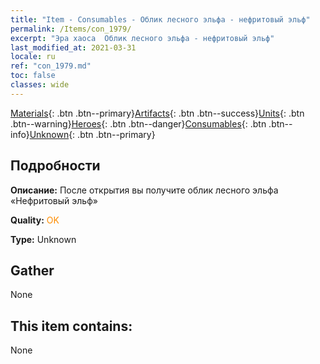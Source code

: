 ```yaml
---
title: "Item - Consumables - Облик лесного эльфа - нефритовый эльф"
permalink: /Items/con_1979/
excerpt: "Эра хаоса  Облик лесного эльфа - нефритовый эльф"
last_modified_at: 2021-03-31
locale: ru
ref: "con_1979.md"
toc: false
classes: wide
---
```

 [Materials](/ru/Items/){: .btn .btn--primary}[Artifacts](/ru/Items/Artifacts/){: .btn .btn--success}[Units](/ru/Items/Units/){: .btn .btn--warning}[Heroes](/ru/Items/Heroes/){: .btn .btn--danger}[Consumables](/ru/Items/Consumables/){: .btn .btn--info}[Unknown](/ru/Items/Unknown/){: .btn .btn--primary}

## Подробности
 **Описание:** После открытия вы получите облик лесного эльфа «Нефритовый эльф»

 **Quality:** <span style="color: #FF8C00">OK</span>

 **Type:** Unknown

## Gather

  None

## This item contains:

  None

